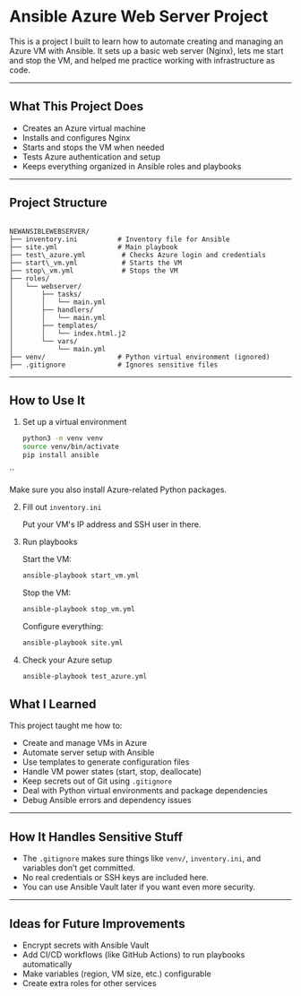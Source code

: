 # Ansible Azure Web Server Project

This is a project I built to learn how to automate creating and managing an Azure VM with Ansible. It sets up a basic web server (Nginx), lets me start and stop the VM, and helped me practice working with infrastructure as code.

---

## What This Project Does

- Creates an Azure virtual machine
- Installs and configures Nginx
- Starts and stops the VM when needed
- Tests Azure authentication and setup
- Keeps everything organized in Ansible roles and playbooks

---

## Project Structure

```

NEWANSIBLEWEBSERVER/
├── inventory.ini          # Inventory file for Ansible
├── site.yml               # Main playbook
├── test\_azure.yml         # Checks Azure login and credentials
├── start\_vm.yml           # Starts the VM
├── stop\_vm.yml            # Stops the VM
├── roles/
│   └── webserver/
│       ├── tasks/
│       │   └── main.yml
│       ├── handlers/
│       │   └── main.yml
│       ├── templates/
│       │   └── index.html.j2
│       └── vars/
│           └── main.yml
├── venv/                  # Python virtual environment (ignored)
├── .gitignore             # Ignores sensitive files

````

---

## How to Use It

1. Set up a virtual environment

   ```bash
   python3 -m venv venv
   source venv/bin/activate
   pip install ansible
``

Make sure you also install Azure-related Python packages.

2. Fill out `inventory.ini`

   Put your VM's IP address and SSH user in there.

3. Run playbooks

   Start the VM:

   ```bash
   ansible-playbook start_vm.yml
   ```

   Stop the VM:

   ```bash
   ansible-playbook stop_vm.yml
   ```

   Configure everything:

   ```bash
   ansible-playbook site.yml
   ```

4. Check your Azure setup

   ```bash
   ansible-playbook test_azure.yml
   ```


## What I Learned

This project taught me how to:

* Create and manage VMs in Azure
* Automate server setup with Ansible
* Use templates to generate configuration files
* Handle VM power states (start, stop, deallocate)
* Keep secrets out of Git using `.gitignore`
* Deal with Python virtual environments and package dependencies
* Debug Ansible errors and dependency issues

---

## How It Handles Sensitive Stuff

* The `.gitignore` makes sure things like `venv/`, `inventory.ini`, and variables don’t get committed.
* No real credentials or SSH keys are included here.
* You can use Ansible Vault later if you want even more security.

---

## Ideas for Future Improvements

* Encrypt secrets with Ansible Vault
* Add CI/CD workflows (like GitHub Actions) to run playbooks automatically
* Make variables (region, VM size, etc.) configurable
* Create extra roles for other services
